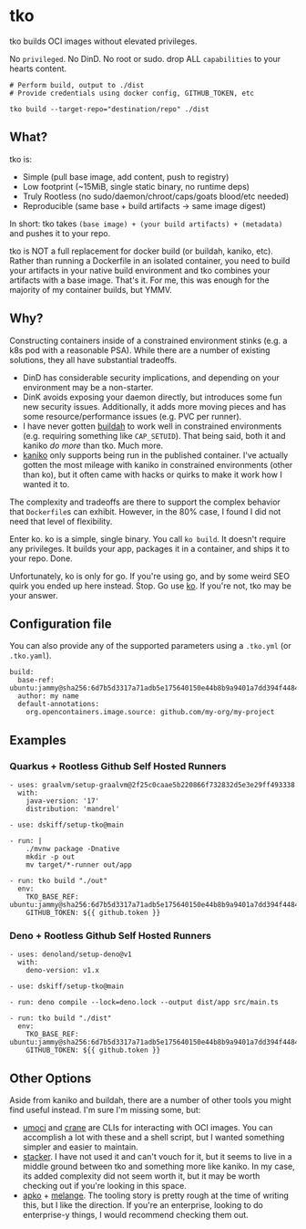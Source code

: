 # tko

tko builds OCI images without elevated privileges. 

No `privileged`.
No DinD.
No root or sudo.
drop ALL `capabilities` to your hearts content.

```
# Perform build, output to ./dist
# Provide credentials using docker config, GITHUB_TOKEN, etc

tko build --target-repo="destination/repo" ./dist
```

## What?

tko is:
- Simple (pull base image, add content, push to registry)
- Low footprint (~15MiB, single static binary, no runtime deps)
- Truly Rootless (no sudo/daemon/chroot/caps/goats blood/etc needed)
- Reproducible (same base + build artifacts -> same image digest)

In short: tko takes `(base image) + (your build artifacts) + (metadata)` and pushes it to your repo.

tko is NOT a full replacement for docker build (or buildah, kaniko, etc). Rather than running a Dockerfile in an isolated container, you need to build your artifacts in your native build environment and tko combines your artifacts with a base image. That's it. For me, this was enough for the majority of my container builds, but YMMV.
 
## Why?

Constructing containers inside of a constrained environment stinks (e.g. a k8s pod with a reasonable PSA). While there are a number of existing solutions, they all have substantial tradeoffs.

- DinD has considerable security implications, and depending on your environment may be a non-starter.
- DinK avoids exposing your daemon directly, but introduces some fun new security issues. Additionally, it adds more moving pieces and has some resource/performance issues (e.g. PVC per runner).
- I have never gotten [buildah](https://github.com/containers/buildah) to work well in constrained environments (e.g. requiring something like `CAP_SETUID`). That being said, both it and kaniko _do more_ than tko. Much more. 
- [kaniko](https://github.com/GoogleContainerTools/kaniko) only supports being run in the published container. I've actually gotten the most mileage with kaniko in constrained environments (other than ko), but it often came with hacks or quirks to make it work how I wanted it to.

The complexity and tradeoffs are there to support the complex behavior that `Dockerfile`s can exhibit. However, in the 80% case, I found I did not need that level of flexibility.

Enter ko. ko is a simple, single binary. You call `ko build`. It doesn't require any privileges. It builds your app, packages it in a container, and ships it to your repo. Done.

Unfortunately, ko is only for go. If you're using go, and by some weird SEO quirk you ended up here instead. Stop. Go use [ko](https://ko.build). If you're not, tko may be your answer.

## Configuration file

You can also provide any of the supported parameters using a `.tko.yml` (or `.tko.yaml`). 

```
build:
  base-ref: ubuntu:jammy@sha256:6d7b5d3317a71adb5e175640150e44b8b9a9401a7dd394f44840626aff9fa94d
  author: my name
  default-annotations:
    org.opencontainers.image.source: github.com/my-org/my-project
```

## Examples

### Quarkus + Rootless Github Self Hosted Runners

```
- uses: graalvm/setup-graalvm@2f25c0caae5b220866f732832d5e3e29ff493338
  with:
    java-version: '17'
    distribution: 'mandrel'

- use: dskiff/setup-tko@main
    
- run: |
    ./mvnw package -Dnative
    mkdir -p out
    mv target/*-runner out/app

- run: tko build "./out"
  env:
    TKO_BASE_REF: ubuntu:jammy@sha256:6d7b5d3317a71adb5e175640150e44b8b9a9401a7dd394f44840626aff9fa94d
    GITHUB_TOKEN: ${{ github.token }}
```

### Deno + Rootless Github Self Hosted Runners

```
- uses: denoland/setup-deno@v1
  with:
    deno-version: v1.x

- use: dskiff/setup-tko@main

- run: deno compile --lock=deno.lock --output dist/app src/main.ts 

- run: tko build "./dist"
  env:
    TKO_BASE_REF: ubuntu:jammy@sha256:6d7b5d3317a71adb5e175640150e44b8b9a9401a7dd394f44840626aff9fa94d
    GITHUB_TOKEN: ${{ github.token }}
```

## Other Options

Aside from kaniko and buildah, there are a number of other tools you might find useful instead. I'm sure I'm missing some, but:

- [umoci](https://umo.ci/) and [crane](https://github.com/google/go-containerregistry/blob/main/cmd/crane/README.md) are CLIs for interacting with OCI images. You can accomplish a lot with these and a shell script, but I wanted something simpler and easier to maintain.
- [stacker](https://github.com/project-stacker/stacker). I have not used it and can't vouch for it, but it seems to live in a middle ground between tko and something more like kaniko. In my case, its added complexity did not seem worth it, but it may be worth checking out if you're looking in this space.
- [apko](https://github.com/chainguard-dev/apko) + [melange](https://github.com/chainguard-dev/melange). The tooling story is pretty rough at the time of writing this, but I like the direction. If you're an enterprise, looking to do enterprise-y things, I would recommend checking them out.
